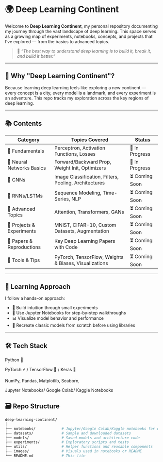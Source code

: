 # 🌍 Deep Learning Continent

Welcome to **Deep Learning Continent**, my personal repository documenting my journey through the vast landscape of deep learning. This space serves as a growing map of experiments, notebooks, concepts, and projects that I’ve explored — from the basics to advanced topics.

> 🧠 *“The best way to understand deep learning is to build it, break it, and build it better.”*

---

## 🚀 Why "Deep Learning Continent"?

Because learning deep learning feels like exploring a new continent — every concept is a city, every model is a landmark, and every experiment is an adventure. This repo tracks my exploration across the key regions of deep learning.

---

## 📚 Contents

| Category                      | Topics Covered                                            | Status |
|------------------------------|-----------------------------------------------------------|--------|
| 🔹 Fundamentals              | Perceptron, Activation Functions, Losses                 | 🔄 In Progress |
| 🔹 Neural Networks Basics    | Forward/Backward Prop, Weight Init, Optimizers           | 🔄 In Progress |
| 🔹 CNNs                      | Image Classification, Filters, Pooling, Architectures    | ⏳ Coming Soon |
| 🔹 RNNs/LSTMs                | Sequence Modeling, Time-Series, NLP                      | ⏳ Coming Soon |
| 🔹 Advanced Topics           | Attention, Transformers, GANs                            | ⏳ Coming Soon |
| 🔹 Projects & Experiments    | MNIST, CIFAR-10, Custom Datasets, Augmentation           | ⏳ Coming Soon |
| 🔹 Papers & Reproductions    | Key Deep Learning Papers with Code                       | ⏳ Coming Soon |
| 🔹 Tools & Tips              | PyTorch, TensorFlow, Weights & Biases, Visualizations    | ⏳ Coming Soon |

---

## 🧠 Learning Approach

I follow a hands-on approach:

- 🔬 Build intuition through small experiments
- 📓 Use Jupyter Notebooks for step-by-step walkthroughs
- 📊 Visualize model behavior and performance
- 🧪 Recreate classic models from scratch before using libraries

---

## 🛠️ Tech Stack
Python 🐍

PyTorch ⚡ / TensorFlow 🔁 / Keras 🔁

NumPy, Pandas, Matplotlib, Seaborn, 

Jupyter Notebooks/ Google Colab/ Kaggle Notebooks



## 🗃️ Repo Structure

```bash
deep-learning-continent/
│
├── notebooks/            # Jupyter/Google Colab/Kaggle notebooks for each concept/topic
├── datasets/             # Sample and downloaded datasets
├── models/               # Saved models and architecture code
├── experiments/          # Exploratory scripts and tests
├── utils/                # Helper functions and reusable components
├── images/               # Visuals used in notebooks or README
└── README.md             # This file
